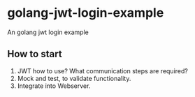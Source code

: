 # golang-jwt-login-example
An golang jwt login example

## How to start

1. JWT how to use? What communication steps are required?
2. Mock and test, to validate functionality.
3. Integrate into Webserver.

